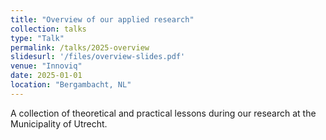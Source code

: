 ```yaml
---
title: "Overview of our applied research"
collection: talks
type: "Talk"
permalink: /talks/2025-overview
slidesurl: '/files/overview-slides.pdf'
venue: "Innoviq"
date: 2025-01-01
location: "Bergambacht, NL"
---
```


A collection of theoretical and practical lessons during our research at the Municipality of Utrecht.
